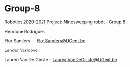 # Group-8
Robotics 2020-2021 Project: Minesweeping robot - Group 8

Henrique Rodrigues

Flor Sanders -- Flor.Sanders@UGent.be

Lander Verloove

Lauren Van De Ginste - Lauren.VanDeGinste@UGent.be
